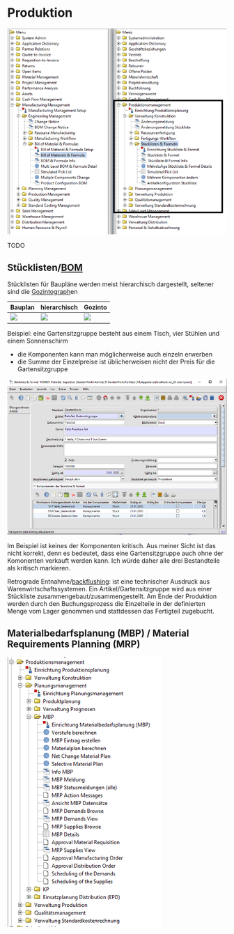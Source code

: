 # Produktion

![](../.gitbook/assets/menu-manufacturing.PNG)

TODO

## Stücklisten/[BOM](https://de.wikipedia.org/wiki/St%C3%BCckliste)

Stücklisten für Baupläne werden meist hierarchisch dargestellt, seltener sind die [Gozintograph](https://de.wikipedia.org/wiki/Gozintograph)en

Bauplan | hierarchisch | Gozinto 
------- | ------- | -------
![](https://upload.wikimedia.org/wikipedia/commons/thumb/8/89/Schneckengetriebe.png/440px-Schneckengetriebe.png) | ![](https://upload.wikimedia.org/wikipedia/commons/thumb/a/af/BizCore_struttura_tecnologica.png/330px-BizCore_struttura_tecnologica.png) | ![](https://upload.wikimedia.org/wikipedia/de/thumb/8/86/Gozinto.png/440px-Gozinto.png)

Beispiel: eine Gartensitzgruppe besteht aus einem Tisch, vier Stühlen und einem Sonnenschirm 
* die Komponenten kann man möglicherweise auch einzeln erwerben
* die Summe der Einzelpreise ist üblicherweisen nicht der Preis für die Gartensitzgruppe

![](../.gitbook/assets/BOM.PNG)

Im Beispiel ist keines der Komponenten kritisch. Aus meiner Sicht ist das nicht korrekt, denn es bedeutet, dass eine Gartensitzgruppe auch ohne der Komonenten verkauft werden kann. Ich würde daher alle drei Bestandteile als kritisch markieren.

Retrograde Entnahme/[backflushing](http://www.businessdictionary.com/definition/backflushing.html): 
ist eine technischer Ausdruck aus Warenwirtschaftssystemen. Ein Artikel/Gartensitzgruppe wird aus einer Stückliste zusammengebaut/zusammengestellt. Am Ende der Produktion werden durch den Buchungsprozess die Einzelteile in der definierten Menge vom Lager genommen und stattdessen das Fertigteil zugebucht. 

## Materialbedarfsplanung (MBP) / Material Requirements Planning (MRP) 

![](../.gitbook/assets/2.6-prod-MRP.PNG)
